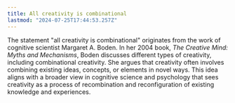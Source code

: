 ```yaml
---
title: All creativity is combinational
lastmod: "2024-07-25T17:44:53.257Z"
---
```


The statement "all creativity is combinational" originates from the work of cognitive scientist Margaret A. Boden. In her 2004 book, _The Creative Mind: Myths and Mechanisms_, Boden discusses different types of creativity, including combinational creativity. She argues that creativity often involves combining existing ideas, concepts, or elements in novel ways. This idea aligns with a broader view in cognitive science and psychology that sees creativity as a process of recombination and reconfiguration of existing knowledge and experiences.
